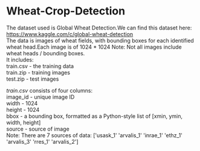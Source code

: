 # Wheat-Crop-Detection  
The dataset used is Global Wheat Detection.We can find this dataset here: https://www.kaggle.com/c/global-wheat-detection  
The data is images of wheat fields, with bounding boxes for each identified wheat head.Each image is of 1024 * 1024 
Note: Not all images include wheat heads / bounding boxes.  
It includes:  
 train.csv - the training data  
 train.zip - training images  
 test.zip - test images  
   
*train.csv* consists of four columns:  
image_id - unique image ID  
width - 1024  
height - 1024  
bbox - a bounding box, formatted as a Python-style list of [xmin, ymin, width, height]  
source - source of image  
Note: There are 7 sources of data: ['usask_1' 'arvalis_1' 'inrae_1' 'ethz_1' 'arvalis_3' 'rres_1' 'arvalis_2']
